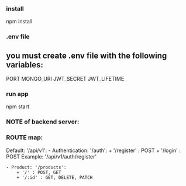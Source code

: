 ### install 
npm install

### .env file
## you must create .env file with the following variables:
PORT
MONGO_URI
JWT_SECRET
JWT_LIFETIME

### run app
npm start

### NOTE of backend server:

### ROUTE map:

Default: '/api/v1':
    - Authentication: '/auth':
        + '/register' : POST
        + '/login' : POST
    Example: '/api/v1/auth/register'

    - Product: '/products':
        + '/' : POST, GET
        + '/:id' : GET, DELETE, PATCH

